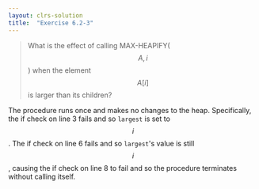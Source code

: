```yaml
---
layout: clrs-solution
title:  "Exercise 6.2-3"
---
```

>What is the effect of calling MAX-HEAPIFY($$A, i$$) when the element $$A[i]$$ is larger than its children?

The procedure runs once and makes no changes to the heap. Specifically, the if check on line 3 fails and so `largest` is set to $$i$$. The if check on line 6 fails and so `largest`'s value is still $$i$$, causing the if check on line 8 to fail and so the procedure terminates without calling itself.